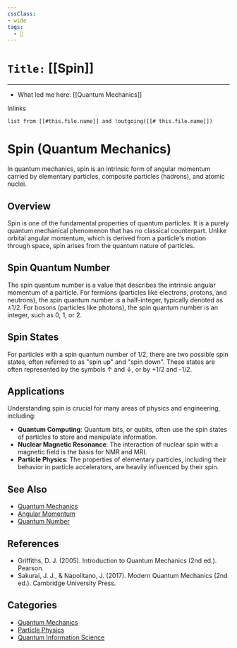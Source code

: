 ```yaml
---
cssClass:
- wide
tags:
  - 🧪
---
```


# `Title:` [[Spin]]
--- 

- What led me here: [[Quantum Mechanics]]

Inlinks
```dataview 
list from [[#this.file.name]] and !outgoing([[# this.file.name]]) 
```

# Spin (Quantum Mechanics)

In quantum mechanics, spin is an intrinsic form of angular momentum carried by elementary particles, composite particles (hadrons), and atomic nuclei.

## Overview

Spin is one of the fundamental properties of quantum particles. It is a purely quantum mechanical phenomenon that has no classical counterpart. Unlike orbital angular momentum, which is derived from a particle's motion through space, spin arises from the quantum nature of particles.

## Spin Quantum Number

The spin quantum number is a value that describes the intrinsic angular momentum of a particle. For fermions (particles like electrons, protons, and neutrons), the spin quantum number is a half-integer, typically denoted as ±1/2. For bosons (particles like photons), the spin quantum number is an integer, such as 0, 1, or 2.

## Spin States

For particles with a spin quantum number of 1/2, there are two possible spin states, often referred to as "spin up" and "spin down". These states are often represented by the symbols ↑ and ↓, or by +1/2 and -1/2.

## Applications

Understanding spin is crucial for many areas of physics and engineering, including:

- **Quantum Computing**: Quantum bits, or qubits, often use the spin states of particles to store and manipulate information.
- **Nuclear Magnetic Resonance**: The interaction of nuclear spin with a magnetic field is the basis for NMR and MRI.
- **Particle Physics**: The properties of elementary particles, including their behavior in particle accelerators, are heavily influenced by their spin.

## See Also

- [Quantum Mechanics](https://en.wikipedia.org/wiki/Quantum_mechanics)
- [Angular Momentum](https://en.wikipedia.org/wiki/Angular_momentum)
- [Quantum Number](https://en.wikipedia.org/wiki/Quantum_number)

## References

- Griffiths, D. J. (2005). Introduction to Quantum Mechanics (2nd ed.). Pearson.
- Sakurai, J. J., & Napolitano, J. (2017). Modern Quantum Mechanics (2nd ed.). Cambridge University Press.

## Categories

- [Quantum Mechanics](https://en.wikipedia.org/wiki/Category:Quantum_mechanics)
- [Particle Physics](https://en.wikipedia.org/wiki/Category:Particle_physics)
- [Quantum Information Science](https://en.wikipedia.org/wiki/Category:Quantum_information_science)